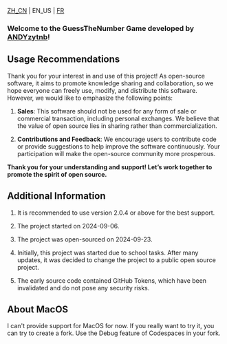 [ZH_CN](https://github.com/ANDYzytnb/GuessTheNumber/blob/main/README.md) | EN_US | [FR](https://github.com/ANDYzytnb/GuessTheNumber/blob/main/README_FR.md)

### Welcome to the GuessTheNumber Game developed by [ANDYzytnb](https://github.com/ANDYzytnb)!

## Usage Recommendations

Thank you for your interest in and use of this project! As open-source software, it aims to promote knowledge sharing and collaboration, so we hope everyone can freely use, modify, and distribute this software. However, we would like to emphasize the following points:

1. **Sales**: This software should not be used for any form of sale or commercial transaction, including personal exchanges. We believe that the value of open source lies in sharing rather than commercialization.

2. **Contributions and Feedback**: We encourage users to contribute code or provide suggestions to help improve the software continuously. Your participation will make the open-source community more prosperous.

**Thank you for your understanding and support! Let’s work together to promote the spirit of open source.**

## Additional Information

1. It is recommended to use version 2.0.4 or above for the best support.

2. The project started on 2024-09-06.

3. The project was open-sourced on 2024-09-23.

4. Initially, this project was started due to school tasks. After many updates, it was decided to change the project to a public open source project.

5. The early source code contained GitHub Tokens, which have been invalidated and do not pose any security risks.

## About MacOS

I can't provide support for MacOS for now. If you really want to try it, you can try to create a fork. Use the Debug feature of Codespaces in your fork.
